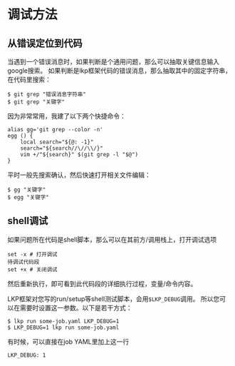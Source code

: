 # 调试方法

## 从错误定位到代码

当遇到一个错误消息时，如果判断是个通用问题，那么可以抽取关键信息输入google搜索。
如果判断是lkp框架代码的错误消息，那么抽取其中的固定字符串，在代码里搜索：

	$ git grep "错误消息字符串"
	$ git grep "关键字"

因为非常常用，我建了以下两个快捷命令：

	alias gg='git grep --color -n'
	egg () {
		local search="${@: -1}"
		search="${search//\//\\/}"
		vim +/"${search}" $(git grep -l "$@")
	}

平时一般先搜索确认，然后快速打开相关文件编辑：

	$ gg "关键字"
	$ egg "关键字"

## shell调试

如果问题所在代码是shell脚本，那么可以在其前方/调用栈上，打开调试选项

	set -x # 打开调试
	待调试代码段
	set +x # 关闭调试

然后重新执行，即可看到此代码段的详细执行过程，变量/命令内容。

LKP框架对您写的run/setup等shell测试脚本，会用`$LKP_DEBUG`调用。
所以您可以在需要时设置这一参数。以下是若干方式：

	$ lkp run some-job.yaml LKP_DEBUG=1
	$ LKP_DEBUG=1 lkp run some-job.yaml

有时候，可以直接在job YAML里加上这一行

	LKP_DEBUG: 1
